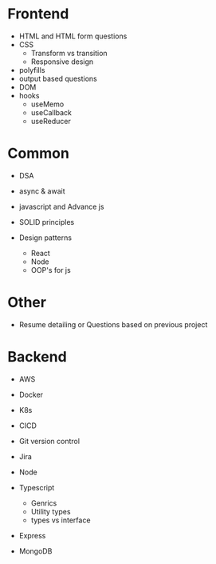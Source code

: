 # Frontend

- HTML and HTML form questions
- CSS
  - Transform vs transition
  - Responsive design
- polyfills
- output based questions
- DOM
- hooks
  - useMemo
  - useCallback
  - useReducer

# Common

- DSA
- async & await
- javascript and Advance js
- SOLID principles
- Design patterns

  - React
  - Node
  - OOP's for js

# Other

- Resume detailing or Questions based on previous project

# Backend

- AWS
- Docker
- K8s
- CICD
- Git version control
- Jira
- Node

- Typescript

  - Genrics
  - Utility types
  - types vs interface

- Express
- MongoDB
